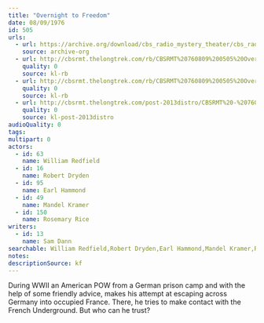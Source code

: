 ```yaml
---
title: "Overnight to Freedom"
date: 08/09/1976
id: 505
urls: 
  - url: https://archive.org/download/cbs_radio_mystery_theater/cbs_radio_mystery_theater-0501-0550.zip/cbs_radio_mystery_theater-0501-0550%2Fcbsrmt_0505_overnight_to_freedom.mp3
    source: archive-org
  - url: http://cbsrmt.thelongtrek.com/rb/CBSRMT%20760809%200505%20Overnight%20to%20Freedom_wuwm.mp3
    quality: 0
    source: kl-rb
  - url: http://cbsrmt.thelongtrek.com/rb/CBSRMT%20760809%200505%20Overnight%20To%20Freedom_wbbm_rb.mp3
    quality: 0
    source: kl-rb
  - url: http://cbsrmt.thelongtrek.com/post-2013distro/CBSRMT%20-%20760809%200505%20Overnight%20to%20Freedom.mp3
    quality: 0
    source: kl-post-2013distro
audioQuality: 0
tags: 
multipart: 0
actors:  
  - id: 63
    name: William Redfield  
  - id: 16
    name: Robert Dryden  
  - id: 95
    name: Earl Hammond  
  - id: 49
    name: Mandel Kramer  
  - id: 150
    name: Rosemary Rice
writers:  
  - id: 13
    name: Sam Dann
searchable: William Redfield,Robert Dryden,Earl Hammond,Mandel Kramer,Rosemary Rice Sam Dann
notes: 
descriptionSource: kf
---
```

During WWII an American POW from a German prison camp and with the help of some friendly advice, makes his attempt at escaping across Germany into occupied France. There, he tries to make contact with the French Underground. But who can he trust?